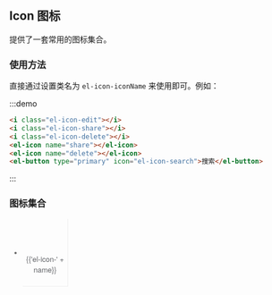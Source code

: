 <script>
  var iconList = require('examples/icon.json');

  export default {
    data() {
      return {
        icons: iconList
      };
    }
  }
</script>
<style>
  .demo-icon .source > i {
    color: #606266;
    margin: 0 20px;
    font-size: 1.5em;
    vertical-align: middle;
  }
  
  .demo-icon .source > button {
    margin: 0 20px;
  }

  .page-component .content > ul.icon-list {
    overflow: hidden;
    list-style: none;
    padding: 0;
    border: solid 1px #eaeefb;
    border-radius: 4px;
  }
  .icon-list li {
    float: left;
    width: 16.66%;
    text-align: center;
    height: 120px;
    line-height: 120px;
    color: #666;
    font-size: 13px;
    transition: color .15s linear;

    border-right: 1px solid #eee;
    border-bottom: 1px solid #eee;
    margin-right: -1px;
    margin-bottom: -1px;

    @utils-vertical-center;

    span {
      display: inline-block;
      line-height: normal;
      vertical-align: middle;
      font-family: 'Helvetica Neue',Helvetica,'PingFang SC','Hiragino Sans GB','Microsoft YaHei',SimSun,sans-serif;
      color: #99a9bf;
    }
    
    i {
      display: block;
      font-size: 32px;
      margin-bottom: 15px;
      color: #606266;
    }
    
    .icon-name {
      display: inline-block;
      padding: 0 3px;
      height: 1em;
      color: #606266;
    }
    
    &:hover {
      color: rgb(92, 182, 255);
    }
  }
</style>
## Icon 图标

提供了一套常用的图标集合。

### 使用方法

直接通过设置类名为 `el-icon-iconName` 来使用即可。例如：

:::demo
```html
<i class="el-icon-edit"></i>
<i class="el-icon-share"></i>
<i class="el-icon-delete"></i>
<el-icon name="share"></el-icon>
<el-icon name="delete"></el-icon>
<el-button type="primary" icon="el-icon-search">搜索</el-button>
```
:::

### 图标集合

<ul class="icon-list">
  <li v-for="name in icons" :key="name">
    <span>
      <i :class="'el-icon-' + name"></i>
      <span class="icon-name">{{'el-icon-' + name}}</span>
    </span>
  </li>
</ul>
